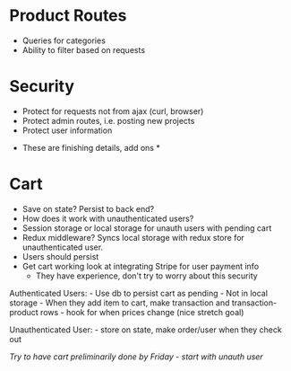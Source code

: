 # Product Routes
   - Queries for categories
   - Ability to filter based on requests

# Security
  - Protect for requests not from ajax (curl, browser)
  - Protect admin routes, i.e. posting new projects
  - Protect user information
  * These are finishing details, add ons *

# Cart
  - Save on state? Persist to back end?
  - How does it work with unauthenticated users?
  - Session storage or local storage for unauth users with pending cart
  - Redux middleware? Syncs local storage with redux store for unauthenticated user.
  - Users should persist
  - Get cart working look at integrating Stripe for user payment info
    - They have experience, don't try to worry about this security

  Authenticated Users:
    - Use db to persist cart as pending
    - Not in local storage
    - When they add item to cart, make transaction and transaction-product rows
    - hook for when prices change (nice stretch goal)

  Unauthenticated User:
    - store on state, make order/user when they check out

  _Try to have cart preliminarily done by Friday - start with unauth user_


